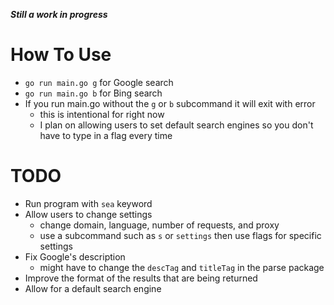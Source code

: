 ***Still a work in progress***

# How To Use
- `go run main.go g` for Google search
- `go run main.go b` for Bing search
- If you run main.go without the `g` or `b` subcommand it will exit with error
    - this is intentional for right now
    - I plan on allowing users to set default search engines so you don't have to type in a flag every time

# TODO
- Run program with `sea` keyword
- Allow users to change settings
    - change domain, language, number of requests, and proxy
    - use a subcommand such as `s` or `settings` then use flags for specific settings
- Fix Google's description
    - might have to change the `descTag` and `titleTag` in the parse package
- Improve the format of the results that are being returned
- Allow for a default search engine